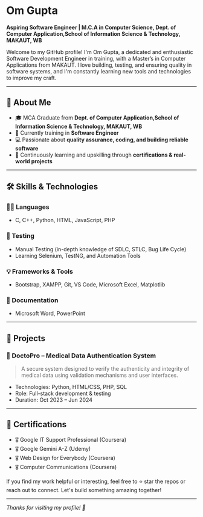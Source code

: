 # Om Gupta

**Aspiring Software Engineer | M.C.A in Computer Science, Dept. of Computer Application,School of Information Science & Technology, MAKAUT, WB**

Welcome to my GitHub profile! I'm Om Gupta, a dedicated and enthusiastic Software Development Engineer in training, with a Master’s in Computer Applications from MAKAUT. I love building, testing, and ensuring quality in software systems, and I'm constantly learning new tools and technologies to improve my craft.

---

## 🚀 About Me

- 🎓 MCA Graduate from **Dept. of Computer Application,School of Information Science & Technology, MAKAUT, WB**
- 🧪 Currently training in **Software Engineer**
- 💻 Passionate about **quality assurance, coding, and building reliable software**
- 🌱 Continuously learning and upskilling through **certifications & real-world projects**

---

## 🛠️ Skills & Technologies

### 👨‍💻 Languages
- C, C++, Python, HTML, JavaScript, PHP

### 🧪 Testing
- Manual Testing (in-depth knowledge of SDLC, STLC, Bug Life Cycle)
- Learning Selenium, TestNG, and Automation Tools

### 💡 Frameworks & Tools
- Bootstrap, XAMPP, Git, VS Code, Microsoft Excel, Matplotlib

### 📄 Documentation
- Microsoft Word, PowerPoint

---

## 📂 Projects

### 🔐 DoctoPro – Medical Data Authentication System
> A secure system designed to verify the authenticity and integrity of medical data using validation mechanisms and user interfaces.

- Technologies: Python, HTML/CSS, PHP, SQL
- Role: Full-stack development & testing
- Duration: Oct 2023 – Jun 2024

---

## 📜 Certifications

- 🎖️ Google IT Support Professional (Coursera)
- 🎖️ Google Gemini A-Z (Udemy)
- 🎖️ Web Design for Everybody (Coursera)
- 🎖️ Computer Communications (Coursera)


If you find my work helpful or interesting, feel free to ⭐ star the repos or reach out to connect. Let's build something amazing together!

---

_Thanks for visiting my profile! 🚀_
